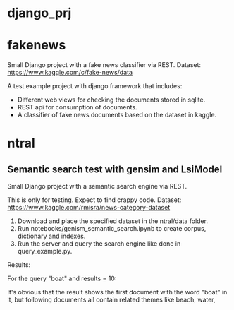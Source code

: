 # django_prj

# fakenews

Small Django project with a fake news classifier via REST.
Dataset: https://www.kaggle.com/c/fake-news/data

A test example project with django framework that includes:
* Different web views for checking the documents stored in sqlite.
* REST api for consumption of documents.
* A classifier of fake news documents based on the dataset in kaggle.


# ntral

## Semantic search test with gensim and LsiModel

Small Django project with a semantic search engine via REST.

This is only for testing. Expect to find crappy code.
Dataset: https://www.kaggle.com/rmisra/news-category-dataset

1. Download and place the specified dataset in the ntral/data folder.
2. Run notebooks/genism_semantic_search.ipynb to create corpus, dictionary and indexes.
3. Run the server and query the search engine like done in query_example.py.

Results:

For the query "boat" and results = 10:

It's obvious that the result shows the first document with the word "boat" in it, but following documents all contain related themes like beach, water, ship. Results that would never show up in a boolean Bag of Words model.

1. ((40531, 0.72241807), 'Four Migrants Drown Off Coast Of Morocco', 'They were in an inflatable boat.')
2. ((81065, 0.6100451), "Hundreds Of Unwanted Pets Dumped On 'Dead Dog Beach'", 'A dog with a broken leg and pellet wound in his neck limps along a beach, helpless, wondering if he will ever be safe again')
3. ((40433, 0.60876673), 'Thousands Of Snow Geese Thought Dead After Landing On Toxic Mining Pit', 'Berkeley Pit is nearly 700 acres of acidic, deadly water.')
4. ((93370, 0.6077832), 'Walking With My Ancestors On Cannon Beach', ''),
5. ((75909, 0.60237277), '6 Infants Drown When Migrant Boat Capsizes Off Greek Island', 'ATHENS, Nov 1 (Reuters) - Eleven migrants including six infants drowned when their boat capsized off the Greek island of'),
6. ((78568, 0.59833413), 'Dozens Of Endangered Seals Wash Up Dead, Starving On California Beaches', 'The threatened Guadalupe fur seal could be the latest victim of the unusually warm waters in the eastern Pacific Ocean.'),
7. ((47225, 0.58883095), 'More Than 130 Bodies Recovered From Migrant Boat Capsized Off Egypt', 'The ship was carrying Africans headed for Italy.'),
8. ((76253, 0.5884743), 'Coast Guard Crew Travels Thousands Of Miles To Rescue 36 Stranded Fishermen', 'The fishermen spent more than 10 hours in skiffs after abandoning ship.'),
9. ((25472, 0.5865745), 'Blue Whale Found Dead On Northern California Beach Likely Struck By Ship', '79-foot female suffered blunt force trauma and several broken bones.'),
10. ((98799, 0.5863053), 'About 700 Migrants Rescued Off Coast Of Libya', '')]
